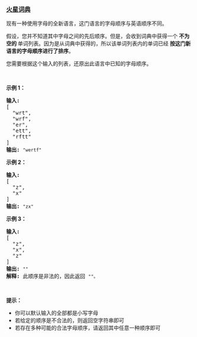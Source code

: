 ### [火星词典](https://leetcode-cn.com/problems/alien-dictionary)

<p>现有一种使用字母的全新语言，这门语言的字母顺序与英语顺序不同。</p>

<p>假设，您并不知道其中字母之间的先后顺序。但是，会收到词典中获得一个&nbsp;<strong>不为空的&nbsp;</strong>单词列表。因为是从词典中获得的，所以该单词列表内的单词已经&nbsp;<strong>按这门新语言的字母顺序进行了排序</strong>。</p>

<p>您需要根据这个输入的列表，还原出此语言中已知的字母顺序。</p>

<p>&nbsp;</p>

<p><strong>示例 1：</strong></p>

<pre><strong>输入:</strong>
[
  &quot;wrt&quot;,
  &quot;wrf&quot;,
  &quot;er&quot;,
  &quot;ett&quot;,
  &quot;rftt&quot;
]
<strong>输出: </strong><code>&quot;wertf&quot;</code>
</pre>

<p><strong>示例 2：</strong></p>

<pre><strong>输入:</strong>
[
  &quot;z&quot;,
  &quot;x&quot;
]
<strong>输出: </strong><code>&quot;zx&quot;</code>
</pre>

<p><strong>示例 3：</strong></p>

<pre><strong>输入:</strong>
[
  &quot;z&quot;,
  &quot;x&quot;,
  &quot;z&quot;
] 
<strong>输出: </strong><code>&quot;&quot;</code>&nbsp;
<strong>解释:</strong> 此顺序是非法的，因此返回 <code>&quot;&quot;。</code>
</pre>

<p>&nbsp;</p>

<p><strong>提示：</strong></p>

<ul>
	<li>你可以默认输入的全部都是小写字母</li>
	<li>若给定的顺序是不合法的，则返回空字符串即可</li>
	<li>若存在多种可能的合法字母顺序，请返回其中任意一种顺序即可</li>
</ul>
